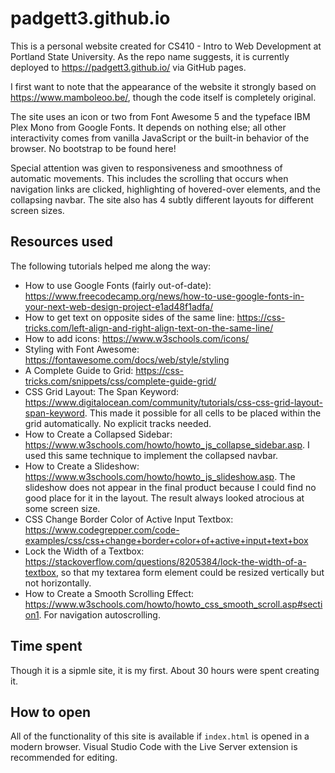 # padgett3.github.io
This is a personal website created for CS410 - Intro to Web Development at Portland State University. As the repo name suggests, it is currently deployed to https://padgett3.github.io/ via GitHub pages. 

I first want to note that the appearance of the website it strongly based on https://www.mamboleoo.be/, though the code itself is completely original. 

The site uses an icon or two from Font Awesome 5 and the typeface IBM Plex Mono from Google Fonts. It depends on nothing else; all other interactivity comes from vanilla JavaScript or the built-in behavior of the browser. No bootstrap to be found here!

Special attention was given to responsiveness and smoothness of automatic movements. This includes the scrolling that occurs when navigation links are clicked, highlighting of hovered-over elements, and the collapsing navbar. The site also has 4 subtly different layouts for different screen sizes.

## Resources used

The following tutorials helped me along the way:
 - How to use Google Fonts (fairly out-of-date): https://www.freecodecamp.org/news/how-to-use-google-fonts-in-your-next-web-design-project-e1ad48f1adfa/
 - How to get text on opposite sides of the same line: https://css-tricks.com/left-align-and-right-align-text-on-the-same-line/
 - How to add icons: https://www.w3schools.com/icons/
 - Styling with Font Awesome: https://fontawesome.com/docs/web/style/styling
 - A Complete Guide to Grid: https://css-tricks.com/snippets/css/complete-guide-grid/
 - CSS Grid Layout: The Span Keyword: https://www.digitalocean.com/community/tutorials/css-css-grid-layout-span-keyword. This made it possible for all cells to be placed within the grid automatically. No explicit tracks needed.
 - How to Create a Collapsed Sidebar: https://www.w3schools.com/howto/howto_js_collapse_sidebar.asp. I used this same technique to implement the collapsed navbar.
 - How to Create a Slideshow: https://www.w3schools.com/howto/howto_js_slideshow.asp. The slideshow does not appear in the final product because I could find no good place for it in the layout. The result always looked atrocious at some screen size.
 - CSS Change Border Color of Active Input Textbox: https://www.codegrepper.com/code-examples/css/css+change+border+color+of+active+input+text+box
 - Lock the Width of a Textbox: https://stackoverflow.com/questions/8205384/lock-the-width-of-a-textbox, so that my textarea form element could be resized vertically but not horizontally.
 - How to Create a Smooth Scrolling Effect: https://www.w3schools.com/howto/howto_css_smooth_scroll.asp#section1. For navigation autoscrolling.

## Time spent

Though it is a sipmle site, it is my first. About 30 hours were spent creating it.

## How to open

All of the functionality of this site is available if `index.html` is opened in a modern browser. Visual Studio Code with the Live Server extension is recommended for editing.
